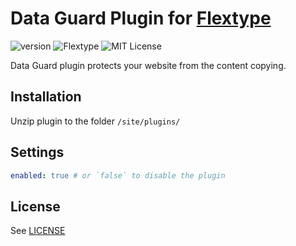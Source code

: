 # Data Guard Plugin for [Flextype](http://flextype.org/)
![version](https://img.shields.io/badge/version-1.0.1-brightgreen.svg?style=flat-square)
![Flextype](https://img.shields.io/badge/Flextype-0.7.0-green.svg?style=flat-square)
![MIT License](https://img.shields.io/badge/license-MIT-blue.svg?style=flat-square)

Data Guard plugin protects your website from the content copying.

## Installation
Unzip plugin to the folder `/site/plugins/`


## Settings

```yaml
enabled: true # or `false` to disable the plugin
```

## License
See [LICENSE](https://github.com/flextype-plugins/data-guard/blob/master/LICENSE)
